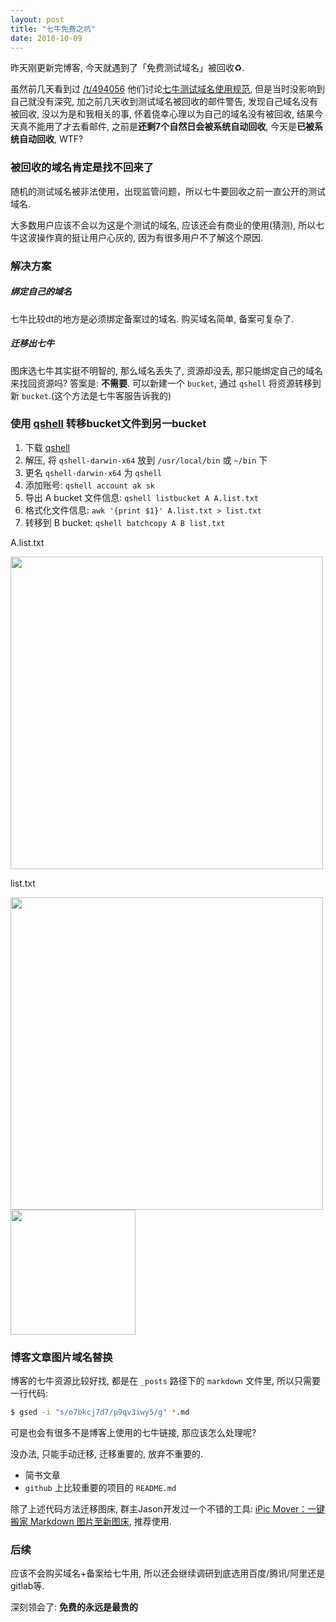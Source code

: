 ```yaml
---
layout: post
title: "七牛免费之坑"
date: 2018-10-09
---
```


昨天刚更新完博客, 今天就遇到了「免费测试域名」被回收♻️.

虽然前几天看到过 [/t/494056](https://www.v2ex.com/t/494056) 他们讨论[七牛测试域名使用规范](https://developer.qiniu.com/fusion/kb/1319/test-domain-access-restriction-rules), 但是当时没影响到自己就没有深究, 加之前几天收到测试域名被回收的邮件警告, 发现自己域名没有被回收, 没以为是和我相关的事, 怀着侥幸心理以为自己的域名没有被回收, 结果今天真不能用了才去看邮件, 之前是**还剩7个自然日会被系统自动回收**, 今天是**已被系统自动回收**, WTF?

### 被回收的域名肯定是找不回来了

随机的测试域名被非法使用，出现监管问题，所以七牛要回收之前一直公开的测试域名.

大多数用户应该不会以为这是个测试的域名, 应该还会有商业的使用(猜测), 所以七牛这波操作真的挺让用户心灰的, 因为有很多用户不了解这个原因.


### 解决方案

##### 绑定自己的域名

七牛比较dt的地方是必须绑定备案过的域名. 购买域名简单, 备案可复杂了.

##### 迁移出七牛

图床选七牛其实挺不明智的, 那么域名丢失了, 资源却没丢, 那只能绑定自己的域名来找回资源吗?
答案是: **不需要**. 可以新建一个 `bucket`, 通过 `qshell` 将资源转移到新 `bucket`.(这个方法是七牛客服告诉我的)


### 使用 [qshell](https://github.com/qiniu/qshell) 转移bucket文件到另一bucket

1. 下载 [qshell](http://devtools.qiniu.com/qshell-v2.2.0.zip)
2. 解压, 将 `qshell-darwin-x64` 放到 `/usr/local/bin` 或 `~/bin` 下
3. 更名 `qshell-darwin-x64` 为 `qshell`
4. 添加账号: `qshell account ak sk`
5. 导出 A bucket 文件信息: `qshell listbucket A A.list.txt`
6. 格式化文件信息: `awk '{print $1}' A.list.txt > list.txt`
7. 转移到 B bucket: `qshell batchcopy A B list.txt`

A.list.txt

<img src="https://ws4.sinaimg.cn/large/006tNbRwly1fw2avx0dapj313812k7wh.jpg" width="500"/>

list.txt

<img src="https://ws4.sinaimg.cn/large/006tNbRwly1fw2awuwmvuj30ku0jgdm7.jpg" width="500"/>

<img src="img/FaiChou" width="200" />

### 博客文章图片域名替换

博客的七牛资源比较好找, 都是在 `_posts` 路径下的 `markdown` 文件里, 所以只需要一行代码:

```bash
$ gsed -i "s/o7bkcj7d7/p9qv3iwy5/g" *.md
```

可是也会有很多不是博客上使用的七牛链接, 那应该怎么处理呢? 

没办法, 只能手动迁移, 迁移重要的, 放弃不重要的.

- 简书文章
- `github` 上比较重要的项目的 `README.md`

除了上述代码方法迁移图床, 群主Jason开发过一个不错的工具: [iPic Mover：一键搬家 Markdown 图片至新图床](https://www.waerfa.com/ipic-mover-review), 推荐使用.


### 后续

应该不会购买域名+备案给七牛用, 所以还会继续调研到底选用百度/腾讯/阿里还是gitlab等.

深刻领会了: **免费的永远是最贵的**




